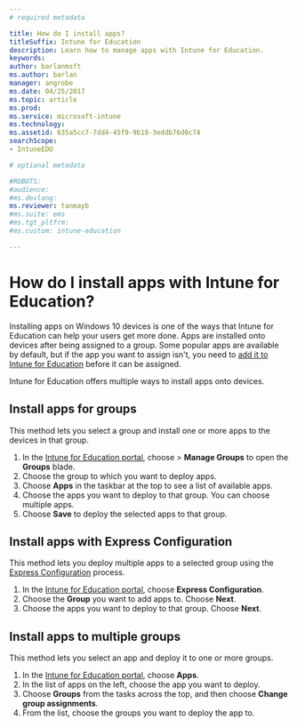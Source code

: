 ```yaml
---
# required metadata

title: How do I install apps?
titleSuffix: Intune for Education
description: Learn how to manage apps with Intune for Education.
keywords:
author: barlanmsft
ms.author: barlan
manager: angrobe
ms.date: 04/25/2017
ms.topic: article
ms.prod:
ms.service: microsoft-intune
ms.technology:
ms.assetid: 635a5cc7-7dd4-45f9-9b18-3eddb76d0c74
searchScope:
- IntuneEDU

# optional metadata

#ROBOTS:
#audience:
#ms.devlang:
ms.reviewer: tanmayb
#ms.suite: ems
#ms.tgt_pltfrm:
#ms.custom: intune-education

---
```


# How do I install apps with Intune for Education?

Installing apps on Windows 10 devices is one of the ways that Intune for Education can help your users get more done. Apps are installed onto devices after being assigned to a group. Some popular apps are available by default, but if the app you want to assign isn't, you need to [add it to Intune for Education](what-are-apps.md) before it can be assigned.

Intune for Education offers multiple ways to install apps onto devices.

##  Install apps for groups
This method lets you select a group and install one or more apps to the devices in that group.

1. In the [Intune for Education portal](https://intuneeducation.portal.azure.com), choose > **Manage Groups** to open the **Groups** blade.
2. Choose the group to which you want to deploy apps.
3. Choose **Apps** in the taskbar at the top to see a list of available apps.  
4. Choose the apps you want to deploy to that group. You can choose multiple apps.
5. Choose **Save** to deploy the selected apps to that group.

## Install apps with Express Configuration
This method lets you deploy multiple apps to a selected group using the [Express Configuration](what-is-express-configuration.md) process.

1. In the [Intune for Education portal](https://intuneeducation.portal.azure.com), choose **Express Configuration**.  
2. Choose the **Group** you want to add apps to. Choose **Next**.
3. Choose the apps you want to deploy to that group. Choose **Next**.

## Install apps to multiple groups
This method lets you select an app and deploy it to one or more groups.

1. In the [Intune for Education portal](https://intuneeducation.portal.azure.com), choose **Apps**.
2. In the list of apps on the left, choose the app you want to deploy.
3. Choose **Groups** from the tasks across the top, and then choose **Change group assignments**.
4. From the list, choose the groups you want to deploy the app to.
